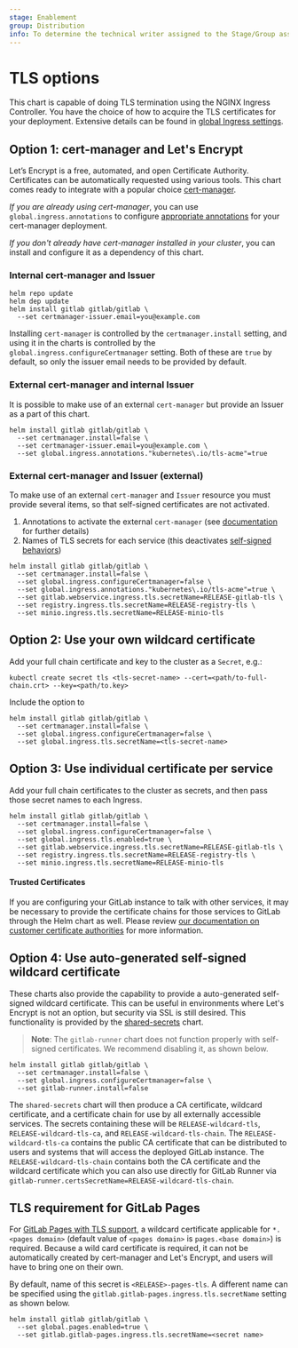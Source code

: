 ```yaml
---
stage: Enablement
group: Distribution
info: To determine the technical writer assigned to the Stage/Group associated with this page, see https://about.gitlab.com/handbook/engineering/ux/technical-writing/#designated-technical-writers
---
```


# TLS options

This chart is capable of doing TLS termination using the NGINX Ingress Controller. You have the choice of how to
acquire the TLS certificates for your deployment. Extensive details can be found in [global Ingress settings](../charts/globals.md#configure-ingress-settings).

## Option 1: cert-manager and Let's Encrypt

Let’s Encrypt is a free, automated, and open Certificate Authority. Certificates can be automatically requested
using various tools. This chart comes ready to integrate with a popular choice [cert-manager](https://github.com/jetstack/cert-manager).

*If you are already using cert-manager*, you can use `global.ingress.annotations` to configure [appropriate annotations](https://cert-manager.io/docs/usage/ingress/#supported-annotations) for your cert-manager deployment.

*If you don't already have cert-manager installed in your cluster*, you can install and configure it as a dependency of this chart.

### Internal cert-manager and Issuer

```shell
helm repo update
helm dep update
helm install gitlab gitlab/gitlab \
  --set certmanager-issuer.email=you@example.com
```

Installing `cert-manager` is controlled by the `certmanager.install` setting, and using it in the charts is controlled by the
`global.ingress.configureCertmanager` setting. Both of these are `true` by default, so only the issuer email needs to be
provided by default.

### External cert-manager and internal Issuer

It is possible to make use of an external `cert-manager` but provide an Issuer as a part of this chart.

```shell
helm install gitlab gitlab/gitlab \
  --set certmanager.install=false \
  --set certmanager-issuer.email=you@example.com \
  --set global.ingress.annotations."kubernetes\.io/tls-acme"=true
```

### External cert-manager and Issuer (external)

To make use of an external `cert-manager` and `Issuer` resource you must provide several items, so that self-signed certificates
are not activated.

1. Annotations to activate the external `cert-manager` (see [documentation](https://cert-manager.io/docs/usage/ingress/#supported-annotations) for further details)
1. Names of TLS secrets for each service (this deactivates [self-signed behaviors](#option-4-use-auto-generated-self-signed-wildcard-certificate))

```shell
helm install gitlab gitlab/gitlab \
  --set certmanager.install=false \
  --set global.ingress.configureCertmanager=false \
  --set global.ingress.annotations."kubernetes\.io/tls-acme"=true \
  --set gitlab.webservice.ingress.tls.secretName=RELEASE-gitlab-tls \
  --set registry.ingress.tls.secretName=RELEASE-registry-tls \
  --set minio.ingress.tls.secretName=RELEASE-minio-tls
```

## Option 2: Use your own wildcard certificate

Add your full chain certificate and key to the cluster as a `Secret`, e.g.:

```shell
kubectl create secret tls <tls-secret-name> --cert=<path/to-full-chain.crt> --key=<path/to.key>
```

Include the option to

```shell
helm install gitlab gitlab/gitlab \
  --set certmanager.install=false \
  --set global.ingress.configureCertmanager=false \
  --set global.ingress.tls.secretName=<tls-secret-name>
```

## Option 3: Use individual certificate per service

Add your full chain certificates to the cluster as secrets, and then pass those secret names to each Ingress.

```shell
helm install gitlab gitlab/gitlab \
  --set certmanager.install=false \
  --set global.ingress.configureCertmanager=false \
  --set global.ingress.tls.enabled=true \
  --set gitlab.webservice.ingress.tls.secretName=RELEASE-gitlab-tls \
  --set registry.ingress.tls.secretName=RELEASE-registry-tls \
  --set minio.ingress.tls.secretName=RELEASE-minio-tls
```

#### Trusted Certificates

If you are configuring your GitLab instance to talk with other services, it may be necessary to provide the certificate chains for those services to GitLab through the Helm chart as well. Please review [our documentation on customer certificate authorities](../charts/globals.html#custom-certificate-authorities) for more information.

## Option 4: Use auto-generated self-signed wildcard certificate

These charts also provide the capability to provide a auto-generated self-signed wildcard certificate.
This can be useful in environments where Let's Encrypt is not an option, but security via SSL is still
desired. This functionality is provided by the [shared-secrets](../charts/shared-secrets/index.md) chart.

> **Note**: The `gitlab-runner` chart does not function properly with self-signed certificates. We recommend
disabling it, as shown below.

```shell
helm install gitlab gitlab/gitlab \
  --set certmanager.install=false \
  --set global.ingress.configureCertmanager=false \
  --set gitlab-runner.install=false
```

The `shared-secrets` chart will then produce a CA certificate, wildcard certificate, and a certificate chain
for use by all externally accessible services. The secrets containing these will be `RELEASE-wildcard-tls`,
`RELEASE-wildcard-tls-ca`, and `RELEASE-wildcard-tls-chain`. The `RELEASE-wildcard-tls-ca` contains the public
CA certificate that can be distributed to users and systems that will access the deployed GitLab instance.
The `RELEASE-wildcard-tls-chain` contains both the CA certificate and the wildcard certificate which you can
also use directly for GitLab Runner via `gitlab-runner.certsSecretName=RELEASE-wildcard-tls-chain`.

## TLS requirement for GitLab Pages

For [GitLab Pages with TLS support](https://docs.gitlab.com/ee/administration/pages/#wildcard-domains-with-tls-support),
a wildcard certificate applicable for `*.<pages domain>` (default value of
`<pages domain>` is `pages.<base domain>`) is required. Because a wild card
certificate is required, it can not be automatically created by cert-manager and
Let's Encrypt, and users will have to bring one on their own.

By default, name of this secret is `<RELEASE>-pages-tls`. A different name can
be specified using the `gitlab.gitlab-pages.ingress.tls.secretName` setting as
shown below.

```shell
helm install gitlab gitlab/gitlab \
  --set global.pages.enabled=true \
  --set gitlab.gitlab-pages.ingress.tls.secretName=<secret name>
```

